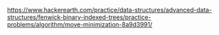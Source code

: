 https://www.hackerearth.com/practice/data-structures/advanced-data-structures/fenwick-binary-indexed-trees/practice-problems/algorithm/move-minimization-8a9d3991/
